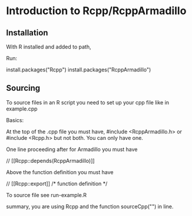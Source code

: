 # Introduction to Rcpp/RcppArmadillo



## Installation
With R installed and added to path,

Run: 

install.packages("Rcpp")
install.packages("RcppArmadillo")

## Sourcing 

To source files in an R script you need to set up your cpp file like in example.cpp 

Basics:

At the top of the .cpp file you must have,
#include <RcppArmadillo.h>  or #include <Rcpp.h> but not both. You can only have one. 


One line proceeding after for Armadillo you must have 

// [[Rcpp::depends(RcppArmadillo)]]


Above the function definition you must have 

// [[Rcpp::export]]
/*  function definition */ 


To source file see run-example.R 

summary, you are using Rcpp and the function sourceCpp("<filename>") in line. 
